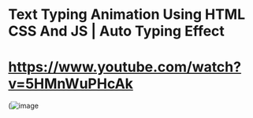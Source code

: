# Text Typing Animation Using HTML CSS And JS | Auto Typing Effect
# https://www.youtube.com/watch?v=5HMnWuPHcAk

(![image](https://user-images.githubusercontent.com/82302787/177383159-4744f9d8-29ce-4fc6-802b-c55fcb040606.png)
